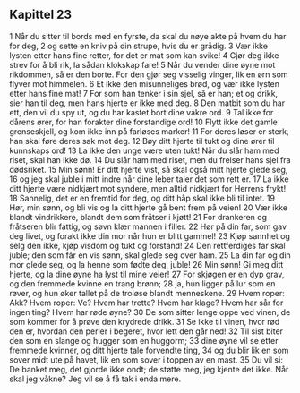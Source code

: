 ## Kapittel 23

1 Når du sitter til bords med en fyrste, da skal du nøye akte på hvem du har for deg, 
2 og sette en kniv på din strupe, hvis du er grådig. 
3 Vær ikke lysten etter hans fine retter, for det er mat som kan svike! 
4 Gjør deg ikke strev for å bli rik, la sådan klokskap fare! 
5 Når du vender dine øyne mot rikdommen, så er den borte. For den gjør seg visselig vinger, lik en ørn som flyver mot himmelen. 
6 Et ikke den misunneliges brød, og vær ikke lysten etter hans fine mat! 
7 For som han tenker i sin sjel, så er han; et og drikk, sier han til deg, men hans hjerte er ikke med deg. 
8 Den matbit som du har ett, den vil du spy ut, og du har kastet bort dine vakre ord. 
9 Tal ikke for dårens ører, for han forakter dine forstandige ord! 
10 Flytt ikke det gamle grenseskjell, og kom ikke inn på farløses marker! 
11 For deres løser er sterk, han skal føre deres sak mot deg. 
12 Bøy ditt hjerte til tukt og dine ører til kunnskaps ord! 
13 La ikke den unge være uten tukt! Når du slår ham med riset, skal han ikke dø. 
14 Du slår ham med riset, men du frelser hans sjel fra dødsriket. 
15 Min sønn! Er ditt hjerte vist, så skal også mitt hjerte glede seg, 
16 og jeg skal juble i mitt indre når dine leber taler det som rett er. 
17 La ikke ditt hjerte være nidkjært mot syndere, men alltid nidkjært for Herrens frykt! 
18 Sannelig, det er en fremtid for deg, og ditt håp skal ikke bli til intet. 
19 Hør, min sønn, og bli vis og la ditt hjerte gå bent frem på veien! 
20 Vær ikke blandt vindrikkere, blandt dem som fråtser i kjøtt! 
21 For drankeren og fråtseren blir fattig, og søvn klær mannen i filler. 
22 Hør på din far, som gav deg livet, og forakt ikke din mor når hun er blitt gammel! 
23 Kjøp sannhet og selg den ikke, kjøp visdom og tukt og forstand! 
24 Den rettferdiges far skal juble; den som får en vis sønn, skal glede seg over ham. 
25 La din far og din mor glede seg, og la henne som fødte deg, juble! 
26 Min sønn! Gi meg ditt hjerte, og la dine øyne ha lyst til mine veier! 
27 For skjøgen er en dyp grav, og den fremmede kvinne en trang brønn; 
28 ja, hun ligger på lur som en røver, og hun øker tallet på de troløse blandt menneskene. 
29 Hvem roper: Akk? Hvem roper: Ve? Hvem har trette? Hvem har klage? Hvem har sår for ingen ting? Hvem har røde øyne? 
30 De som sitter lenge oppe ved vinen, de som kommer for å prøve den krydrede drikk. 
31 Se ikke til vinen, hvor rød den er, hvordan den perler i begeret, hvor lett den går ned! 
32 Til sist biter den som en slange og hugger som en huggorm; 
33 dine øyne vil se etter fremmede kvinner, og ditt hjerte tale forvendte ting, 
34 og du blir lik en som sover midt ute på havet, lik en som sover i toppen av en mast. 
35 Du vil si: De banket meg, det gjorde ikke ondt; de støtte meg, jeg kjente det ikke. Når skal jeg våkne? Jeg vil se å få tak i enda mere.
